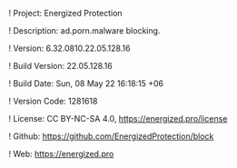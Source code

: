 ! Project: Energized Protection

! Description: ad.porn.malware blocking.

! Version: 6.32.0810.22.05.128.16

! Build Version: 22.05.128.16

! Build Date: Sun, 08 May 22 16:18:15 +06

! Version Code: 1281618

! License: CC BY-NC-SA 4.0, https://energized.pro/license

! Github: https://github.com/EnergizedProtection/block

! Web: https://energized.pro
